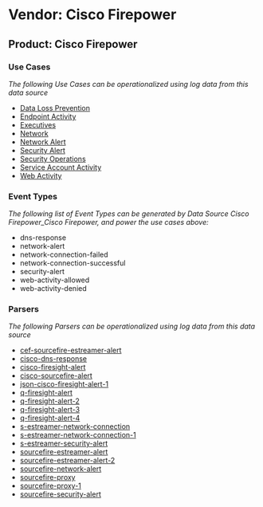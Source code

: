 Vendor: Cisco Firepower
=======================
Product: Cisco Firepower
------------------------

### Use Cases

_The following Use Cases can be operationalized using log data from this data source_

* [Data Loss Prevention](../UseCases/usecase_data_loss_prevention.md)
* [Endpoint Activity](../UseCases/usecase_endpoint_activity.md)
* [Executives](../UseCases/usecase_executives.md)
* [Network](../UseCases/usecase_network.md)
* [Network Alert](../UseCases/usecase_network_alert.md)
* [Security Alert](../UseCases/usecase_security_alert.md)
* [Security Operations](../UseCases/usecase_security_operations.md)
* [Service Account Activity](../UseCases/usecase_service_account_activity.md)
* [Web Activity](../UseCases/usecase_web_activity.md)


### Event Types

_The following list of Event Types can be generated by Data Source Cisco Firepower_Cisco Firepower, and power the use cases above:_

- dns-response
- network-alert
- network-connection-failed
- network-connection-successful
- security-alert
- web-activity-allowed
- web-activity-denied


### Parsers

_The following Parsers can be operationalized using log data from this data source_

* [cef-sourcefire-estreamer-alert](../Parsers/parserContent_cef-sourcefire-estreamer-alert.md)
* [cisco-dns-response](../Parsers/parserContent_cisco-dns-response.md)
* [cisco-firesight-alert](../Parsers/parserContent_cisco-firesight-alert.md)
* [cisco-sourcefire-alert](../Parsers/parserContent_cisco-sourcefire-alert.md)
* [json-cisco-firesight-alert-1](../Parsers/parserContent_json-cisco-firesight-alert-1.md)
* [q-firesight-alert](../Parsers/parserContent_q-firesight-alert.md)
* [q-firesight-alert-2](../Parsers/parserContent_q-firesight-alert-2.md)
* [q-firesight-alert-3](../Parsers/parserContent_q-firesight-alert-3.md)
* [q-firesight-alert-4](../Parsers/parserContent_q-firesight-alert-4.md)
* [s-estreamer-network-connection](../Parsers/parserContent_s-estreamer-network-connection.md)
* [s-estreamer-network-connection-1](../Parsers/parserContent_s-estreamer-network-connection-1.md)
* [s-estreamer-security-alert](../Parsers/parserContent_s-estreamer-security-alert.md)
* [sourcefire-estreamer-alert](../Parsers/parserContent_sourcefire-estreamer-alert.md)
* [sourcefire-estreamer-alert-2](../Parsers/parserContent_sourcefire-estreamer-alert-2.md)
* [sourcefire-network-alert](../Parsers/parserContent_sourcefire-network-alert.md)
* [sourcefire-proxy](../Parsers/parserContent_sourcefire-proxy.md)
* [sourcefire-proxy-1](../Parsers/parserContent_sourcefire-proxy-1.md)
* [sourcefire-security-alert](../Parsers/parserContent_sourcefire-security-alert.md)
